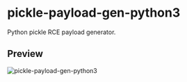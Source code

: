 # pickle-payload-gen-python3

Python pickle RCE payload generator.

## Preview

![pickle-payload-gen-python3](https://user-images.githubusercontent.com/30050702/127749374-0fad8cf3-3abc-407d-b3a2-307151d97069.gif)


